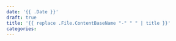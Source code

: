 ```yaml
---
date: '{{ .Date }}'
draft: true
title: '{{ replace .File.ContentBaseName "-" " " | title }}'
categories:
---
```

